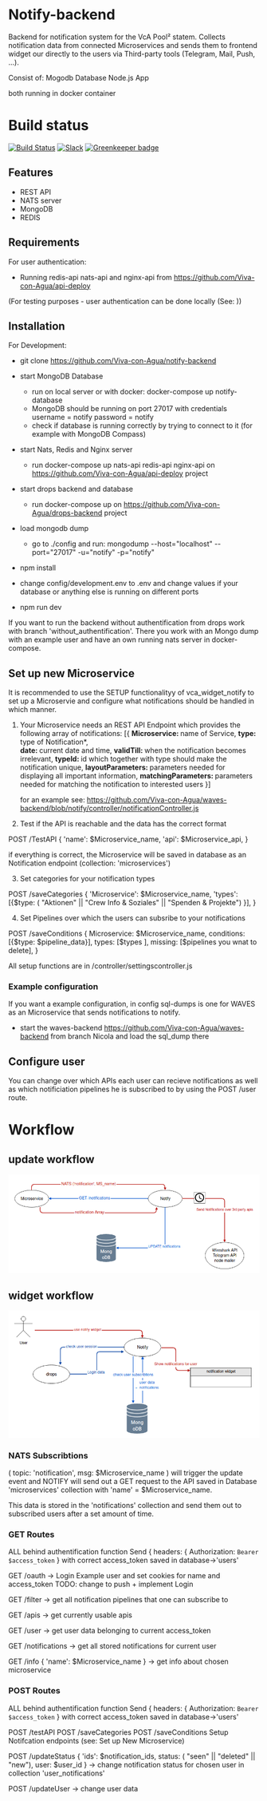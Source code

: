 # Notify-backend

Backend for notification system for the VcA Pool² statem.
Collects notification data from connected Microservices and sends them to frontend widget our directly to the users via Third-party tools (Telegram, Mail, Push, ...).

Consist of:
Mogodb Database
Node.js App

both running in docker container

# Build status

[![Build Status](https://travis-ci.org/rwieruch/node-express-server-rest-api.svg?branch=master)](https://travis-ci.org/rwieruch/node-express-server-rest-api) [![Slack](https://slack-the-road-to-learn-react.wieruch.com/badge.svg)](https://slack-the-road-to-learn-react.wieruch.com/) [![Greenkeeper badge](https://badges.greenkeeper.io/rwieruch/node-express-server-rest-api.svg)](https://greenkeeper.io/)

## Features

- REST API
- NATS server
- MongoDB
- REDIS

## Requirements

For user authentication:

- Running redis-api nats-api and nginx-api from https://github.com/Viva-con-Agua/api-deploy

(For testing purposes - user authentication can be done locally (See: ))

## Installation

For Development:

- git clone https://github.com/Viva-con-Agua/notify-backend

- start MongoDB Database

  - run on local server or with docker: docker-compose up notify-database
  - MongoDB should be running on port 27017 with credentials
    username = notify
    password = notify
  - check if database is running correctly by trying to connect to it (for example with MongoDB Compass)

- start Nats, Redis and Nginx server

  - run docker-compose up nats-api redis-api nginx-api on https://github.com/Viva-con-Agua/api-deploy project

- start drops backend and database

  - run docker-compose up on https://github.com/Viva-con-Agua/drops-backend project


- load mongodb dump

  - go to ./config and run: mongodump --host="localhost" --port="27017" -u="notify" -p="notify"

- npm install
- change config/development.env to .env and change values if your database or anything else is running on different ports

- npm run dev

If you want to run the backend without authentification from drops work with branch 'without_authentification'.
There you work with an Mongo dump with an example user and have an own running nats server in docker-compose.

## Set up new Microservice

It is recommended to use the SETUP functionalityy of vca_widget_notify to set up a Microservie and configure what notifications should be handled in which manner.

1. Your Microservice needs an REST API Endpoint which provides the following array of notifications:
   [{
   <b>Microservice: </b>name of Service,
   <b>type: </b>type of Notification*,<br />
   <b>date: </b>current date and time,
   <b>validTill: </b>when the notification becomes irrelevant,
   <b>typeId: </b>id which together with type should make the notification
   unique,
   <b>layoutParameters: </b>parameters needed for displaying all important
   information,
   <b>matchingParameters: </b>parameters needed for matching the notification
   to interested users
   }]

   for an example see: https://github.com/Viva-con-Agua/waves-backend/blob/notify/controller/notificationController.js

2. Test if the API is reachable and the data has the correct format

POST /TestAPI
{
'name': $Microservice_name,
'api': $Microservice_api,
}

if everything is correct, the Microservice will be saved in database as an Notification endpoint (collection: 'microservices')

3. Set categories for your notification types

POST /saveCategories
{
'Microservice': $Microservice_name,
    'types': [{$type: ( "Aktionen" || "Crew Info & Soziales" || "Spenden & Projekte") }],
}

4. Set Pipelines over which the users can subsribe to your notifications

POST /saveConditions
{
Microservice: $Microservice_name,
              conditions: [{$type: $pipeline_data}],
              types: [$types ],
missing: [$pipelines you wnat to delete],
}

All setup functions are in /controller/settingscontroller.js

### Example configuration

If you want a example configuration, in config sql-dumps is one for WAVES as an Microservice that sends notifications to notify.

- start the waves-backend https://github.com/Viva-con-Agua/waves-backend from branch Nicola and load the sql_dump there

## Configure user

You can change over which APIs each user can recieve notifications as well as which notificiation pipelines he is subscribed to by using the
POST /user route.

# Workflow

## update workflow

![alt text](./assets/update-workflow.png)

## widget workflow

![alt text](./assets/website-workflow.png)

### NATS Subscribtions

(
topic: 'notification',
msg: $Microservice_name
)
will trigger the update event and NOTIFY will send out a GET request to the API saved in Database 'microservices' collection with 'name' = $Microservice_name.

This data is stored in the 'notifications' collection and send them out to subscribed users after a set amount of time.

### GET Routes

ALL behind authentification function
Send { headers: { Authorization: `Bearer $access_token` }
with correct access_token saved in database->'users'

GET /oauth
-> Login Example user and set cookies for name and access_token
TODO: change to push + implement Login

GET /filter
-> get all notification pipelines that one can subscribe to

GET /apis
-> get currently usable apis

GET /user
-> get user data belonging to current access_token

GET /notifications
-> get all stored notifications for current user

GET /info
{ 'name': $Microservice_name }
-> get info about chosen microservice

### POST Routes

ALL behind authentification function
Send { headers: { Authorization: `Bearer $access_token` }
with correct access_token saved in database->'users'

POST /testAPI
POST /saveCategories
POST /saveConditions
Setup Notifcation endpoints (see: Set up New Microservice)

POST /updateStatus
{
'ids': $notification_ids,
status: ( "seen" || "deleted" || "new"),
user: $user_id
}
-> change notification status for chosen user in collection 'user_notifications'

POST /updateUser
-> change user data
